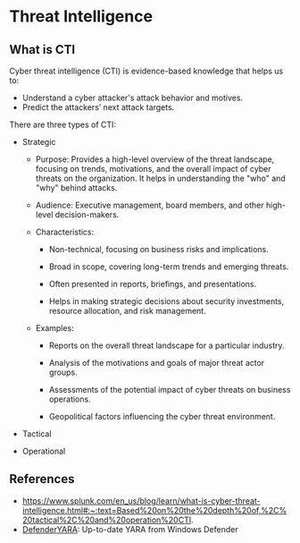 # Threat Intelligence

## What is CTI

Cyber threat intelligence (CTI) is evidence-based knowledge that helps us to:

- Understand a cyber attacker's attack behavior and motives.
- Predict the attackers’ next attack targets.

There are three types of CTI:

- Strategic
  - Purpose: Provides a high-level overview of the threat landscape, focusing on trends, motivations, and the overall impact of cyber threats on the organization. It helps in understanding the "who" and "why" behind attacks.

  - Audience: Executive management, board members, and other high-level decision-makers.

  - Characteristics:

    - Non-technical, focusing on business risks and implications.

    - Broad in scope, covering long-term trends and emerging threats.

    - Often presented in reports, briefings, and presentations.

    - Helps in making strategic decisions about security investments, resource allocation, and risk management.

  - Examples:

    - Reports on the overall threat landscape for a particular industry.

    - Analysis of the motivations and goals of major threat actor groups.

    - Assessments of the potential impact of cyber threats on business operations.

    - Geopolitical factors influencing the cyber threat environment.

- Tactical
- Operational

## References

- https://www.splunk.com/en_us/blog/learn/what-is-cyber-threat-intelligence.html#:~:text=Based%20on%20the%20depth%20of,%2C%20tactical%2C%20and%20operation%20CTI.
- [DefenderYARA](https://github.com/mthcht/awesome-lists/tree/13e54767832f48f668d54d45489125f99c4744e4/Lists/Others/Defender_yara_rules): Up-to-date YARA from Windows Defender
